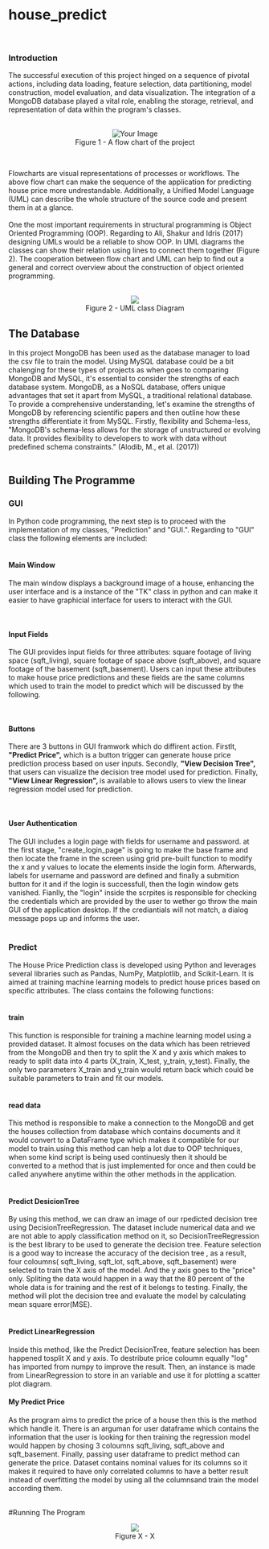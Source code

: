 # house_predict
<br>
<h3>Introduction</h3>
The successful execution of this project hinged on a sequence of pivotal actions, including data loading, feature selection, data partitioning, model construction, model evaluation, and data visualization. The integration of a MongoDB database played a vital role, enabling the storage, retrieval, and representation of data within the program's classes.
<div>
  <br>
</div>
<p align="center">
  <img src="https://github.com/Aryas1378/house_predict/assets/55249095/48aca5ca-cd82-417b-81c8-3ce14483b30d" alt="Your Image">
  <br>
  Figure 1 - A flow chart of the project
</p>
<p>
  <br>
</p>
Flowcharts are visual representations of processes or workflows. The above flow chart can make the sequence of the application for predicting house price more undrestandable. Additionally, a Unified Model Language (UML) can describe the whole structure of the source code and present them in at a glance.
<div>
  <br>
</div>
One the most important requirements in structural programming is Object Oriented Programming (OOP). Regarding to Ali, Shakur and Idris (2017) designing UMLs would be a reliable to show OOP. In UML diagrams the classes can show their relation using lines to connect them together (Figure 2). The cooperation between flow chart and UML can help to find out a general and correct overview about the construction of object oriented programming.

<div>
  <br>
</div>

<p align="center">
  <img src="https://github.com/Aryas1378/house_predict/assets/55249095/48e53355-30b6-44ec-b7b3-36061b1e16ab">
  <br>
  Figure 2 - UML class Diagram
</p>



<h2>The Database</h2>
In this project MongoDB has been used as the database manager to load the csv file to train the model. Using MySQL database could be a bit chalenging for these types of projects as when goes to comparing MongoDB and MySQL, it's essential to consider the strengths of each database system. MongoDB, as a NoSQL database, offers unique advantages that set it apart from MySQL, a traditional relational database. To provide a comprehensive understanding, let's examine the strengths of MongoDB by referencing scientific papers and then outline how these strengths differentiate it from MySQL. Firstly, flexibility and Schema-less, "MongoDB's schema-less allows for the storage of unstructured or evolving data. It provides flexibility to developers to work with data without predefined schema constraints." (Alodib, M., et al. (2017))

<div>
  <br>
</div>

<h2>Building The Programme</h2>

<h3>GUI</h3>
In Python code programming, the next step is to proceed with the implementation of my classes, "Prediction" and "GUI.". Regarding to "GUI" class the following elements are included:
<div>
  <br>
</div>
<h4>Main Window</h4>
<p>The main window displays a background image of a house, enhancing the user interface and is a instance of the "TK" class in python and can make it easier to have graphicial interface for users to interact with the GUI.</p>

<div>
  <br>
</div>

<h4>Input Fields</h4>
<p>The GUI provides input fields for three attributes: square footage of living space (sqft_living), square footage of space above (sqft_above), and square footage of the basement (sqft_basement). Users can input these attributes to make house price predictions and these fields are the same columns which used to train the model to predict which will be discussed by the following.</p>

<div>
  <br>
</div>
<h4>Buttons</h4>
<p>There are 3 buttons in GUI framwork which do diffirent action. Firstlt, <strong>"Predict Price",</strong> which is a button trigger can generate house price prediction process based on user inputs. Secondly, 
<strong> "View Decision Tree", </strong> that users can visualize the decision tree model used for prediction. Finally,
<strong> "View Linear Regression", </strong> is available to allows users to view the linear regression model used for prediction.</p>

<div>
  <br>
</div>
<h4>User Authentication</h4>
The GUI includes a login page with fields for username and password. at the first stage, "create_login_page" is going to make the base frame and then locate the frame in the screen using grid pre-built function to modify the x and y values to locate the elements inside the login form. Afterwards, labels for username and password are defined and finally a submition button for it and if the login is successfull, then the login window gets vanished. Fianlly, the "login" inside the scrpites is responsible for checking the credentials which are provided by the user to wether go throw the main GUI of the application desktop. If the crediantials will not match, a dialog message pops up and informs the user. 
<div>
  <br>
</div>

<h3>Predict</h3>
The House Price Prediction class is developed using Python and leverages several libraries such as Pandas, NumPy, Matplotlib, and Scikit-Learn. It is aimed at training machine learning models to predict house prices based on specific attributes. The class contains the following functions:

<div>
  <br>
</div>

<h4>train</h4>
This function is responsible for training a machine learning model using a provided dataset. It almost focuses on the data which has been retrieved from the MongoDB and then try to split the X and y axis which makes to ready to split data into 4 parts (X_train, X_test, y_train, y_test). Finally, the only two parameters X_train and y_train would return back which could be suitable parameters to train and fit our models.

<div>
  <br>
</div>

<h4>read data</h4>
This method is responsible to make a connection to the MongoDB and get the houses collection from database which contains documents and it would convert to a DataFrame type which makes it compatible for our model to train.using this method can help a lot due to OOP techniques, when some kind script is being used continuesly then it should be converted to a method that is just implemented for once and then could be called anywhere anytime within the other methods in the application.

<div>
  <br>
</div>

<h4>Predict DesicionTree</h4>
By using this method, we can draw an image of our rpedicted decision tree using DecisionTreeRegression. The dataset include numerical data and we are not able to apply classification method on it, so DecisionTreeRegression is the best library to be used to generate the decision tree. Feature selection is a good way to increase the accuracy of the decision tree , as a result, four coloumns( sqft_living, sqft_lot, sqft_above, sqft_basement) were selected to train the X axis of the model. And the y axis goes to the "price" only. Spliting the data would happen in a way that the 80 percent of the whole data is for training and the rest of it belongs to testing. Finally, the method will plot the decision tree and evaluate the model by calculating mean square error(MSE).

<div>
  <br>
</div>

<h4>Predict LinearRegression</h4>
Inside this method, like the Predict DecisionTree, feature selection has been happened tosplit X and y axis. To destribute price coloumn equally "log" has imported from numpy to improve the result. Then, an instance is made from LinearRegression to store in an variable and use it for plotting a scatter plot diagram.

<h4>My Predict Price</h4>
As the program aims to predict the price of a house then this is the method which handle it. There is an arguman for user dataframe which contains the information that the user is looking for then training the regression model would happen by chosing 3 coloumns sqft_living, sqft_above and sqft_basement. Finally, passing user dataframe to predict method can generate the price. Dataset contains nominal values for its columns so it makes it required to have only correlated columns to have a better result instead of overfitting the model by using all the columnsand train the model according them.

<div>
  <br>
</div>

#Running The Program



<p align="center">
  <img src="https://github.com/Aryas1378/house_predict/assets/55249095/27c0a750-dda5-4821-bd68-c851c130bcf6">
  <br>
  Figure X - X
</p>


